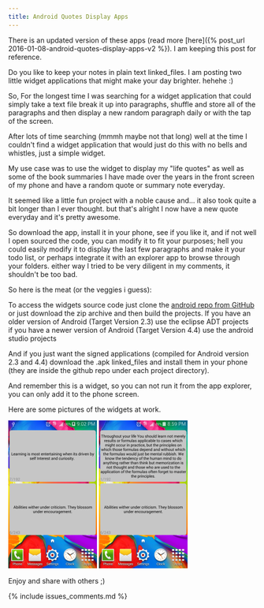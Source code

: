 ```yaml
---
title: Android Quotes Display Apps
---
```


There is an updated version of these apps (read more
[here]({% post_url 2016-01-08-android-quotes-display-apps-v2 %}).
I am keeping this post for reference.

Do you like to keep your notes in plain text linked_files. I am posting two little
widget applications that might make your day brighter. hehehe :)

So, For the longest time I was searching for a widget application that could
simply take a text file break it up into paragraphs, shuffle and store all of
the paragraphs and then display a new random paragraph daily or with the tap of
the screen.

After lots of time searching (mmmh maybe not that long) well at the time I
couldn't find a widget application that would just do this with no bells and
whistles, just a simple widget.

My use case was to use the widget to display my "life quotes" as well as some of
the book summaries I have made over the years in the front screen of my phone
and have a random quote or summary note everyday.

It seemed like a little fun project with a noble cause and... it also took quite
a bit longer than I ever thought. but that's alright I now have a new quote
everyday and it's pretty awesome.

So download the app, install it in your phone, see if you like it, and if not
well I open sourced the code, you can modify it to fit your purposes; hell you
could easily modify it to display the last few paragraphs and make it your todo
list, or perhaps integrate it with an explorer app to browse through your
folders. either way I tried to be very diligent in my comments, it shouldn't be
too bad.

So here is the meat (or the veggies i guess):

To access the widgets source code just clone the 
[android repo from GitHub](https://github.com/Osohm/android_quotes_display_apps.git) or just
download the zip archive and then build the projects. If you have an older
version of Android (Target Version 2.3) use the eclipse ADT projects  if you
have a newer version of Android (Target Version 4.4) use the android studio
projects

And if you just want the signed applications (compiled for Android version 2.3
and 4.4) download the .apk linked_files and install them in your phone (they are inside
the github repo under each project directory).

And remember this is a widget, so you can not run it from the app explorer, you
can only add it to the phone screen.

Here are some pictures of the widgets at work.

![Widget Application Screnshot 1](/linked_files/2015-05-07-android-random-text-widget_1.png)
![Widget Application Screenshot 2](/linked_files/2015-05-07-android-random-text-widget_2.png)

Enjoy and share with others ;)

{% include issues_comments.md %}
